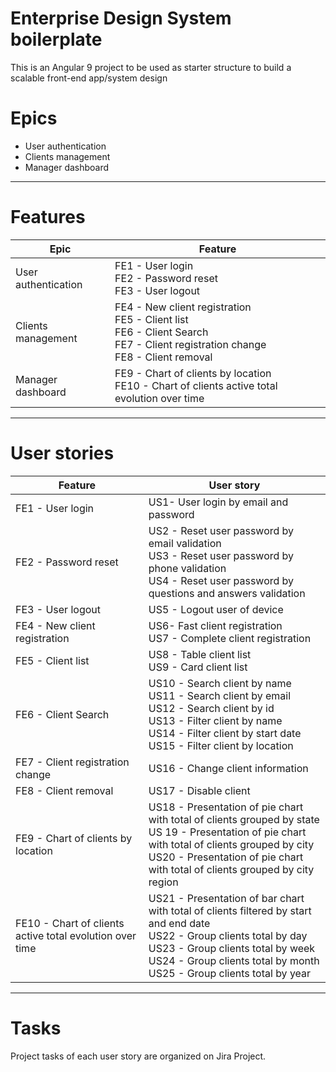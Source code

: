 # Enterprise Design System boilerplate
This is an Angular 9 project to be used as starter structure to build a scalable front-end app/system design


# Epics
* User authentication
* Clients management
* Manager dashboard

---

# Features
|Epic|Feature|
|---|---|
|User authentication| FE1 - User login <br/> FE2 - Password reset <br/> FE3 - User logout |
|Clients management | FE4 - New client registration <br/> FE5 - Client list <br/> FE6 - Client Search <br/> FE7 - Client registration change <br/> FE8 - Client removal| 
|Manager dashboard| FE9 - Chart of clients by location <br/> FE10 - Chart of clients active total evolution over time| 

---

# User stories
| Feature| User story|
|---|---|
|FE1 - User login| US1- User login by email and password|
|FE2 - Password reset | US2 - Reset user password by email validation <br/> US3 - Reset user password by phone validation <br/> US4 - Reset user password by questions and answers validation|
|FE3 - User logout|US5 - Logout user of device|
|FE4 - New client registration | US6- Fast client registration <br/> US7 - Complete client registration|
|FE5 - Client list| US8 - Table client list </br> US9 - Card client list|
|FE6 - Client Search|US10 - Search client by name <br/> US11 - Search client by email <br/> US12 - Search client by id <br/> US13 - Filter client by name <br/> US14 - Filter client by start date <br/> US15 - Filter client by location|
|FE7 - Client registration change| US16 - Change client information|
|FE8 - Client removal|US17 - Disable client|
|FE9 - Chart of clients by location | US18 - Presentation of pie chart with total of clients grouped by state <br/>US 19 - Presentation  of pie chart with total of clients grouped by city <br/> US20 - Presentation  of pie chart with total of clients grouped by city region|
| FE10 - Chart of clients active total evolution over time| US21 - Presentation  of bar chart with total of clients filtered by start and end date <br/>US22 -  Group clients total by day <br/> US23 - Group clients total by week <br/> US24 - Group clients total by month <br/> US25 - Group clients total by year |

---

# Tasks
Project tasks of each user story are organized on Jira Project.
